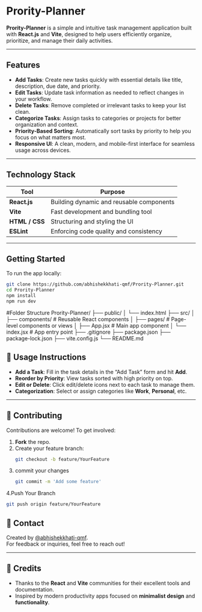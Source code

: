 # Prority-Planner

**Prority-Planner** is a simple and intuitive task management application built with **React.js** and **Vite**, designed to help users efficiently organize, prioritize, and manage their daily activities.



---

##  Features

- **Add Tasks**: Create new tasks quickly with essential details like title, description, due date, and priority.
- **Edit Tasks**: Update task information as needed to reflect changes in your workflow.
- **Delete Tasks**: Remove completed or irrelevant tasks to keep your list clean.
- **Categorize Tasks**: Assign tasks to categories or projects for better organization and context.
- **Priority-Based Sorting**: Automatically sort tasks by priority to help you focus on what matters most.
- **Responsive UI**: A clean, modern, and mobile-first interface for seamless usage across devices.

---

##  Technology Stack

| Tool             | Purpose                                  |
|------------------|------------------------------------------|
| **React.js**     | Building dynamic and reusable components |
| **Vite**         | Fast development and bundling tool       |
| **HTML / CSS**   | Structuring and styling the UI           |
| **ESLint**       | Enforcing code quality and consistency   |

---

##  Getting Started

To run the app locally:

```bash
git clone https://github.com/abhishekkhati-qmf/Prority-Planner.git
cd Prority-Planner
npm install
npm run dev
```

#Folder Structure
Prority-Planner/
├── public/
│   └── index.html
├── src/
│   ├── components/      # Reusable React components
│   ├── pages/           # Page-level components or views
│   ├── App.jsx          # Main app component
│   └── index.jsx        # App entry point
├── .gitignore
├── package.json
├── package-lock.json
├── vite.config.js
└── README.md


## 🚀 Usage Instructions

- **Add a Task**: Fill in the task details in the “Add Task” form and hit **Add**.  
- **Reorder by Priority**: View tasks sorted with high priority on top.  
- **Edit or Delete**: Click edit/delete icons next to each task to manage them.  
- **Categorization**: Select or assign categories like **Work**, **Personal**, etc.  

---

## 🤝 Contributing

Contributions are welcome! To get involved:

1. **Fork** the repo.  
2. Create your feature branch:  
   ```bash
   git checkout -b feature/YourFeature
3. commit your changes
   ```bash
   git commit -m 'Add some feature'
   ```
4.Push Your Branch
  ```bash
  git push origin feature/YourFeature
  ```

## 📧 Contact  

Created by [@abhishekkhati-qmf](https://github.com/abhishekkhati-qmf).  
For feedback or inquiries, feel free to reach out!  

---

## 🙏 Credits  

- Thanks to the **React** and **Vite** communities for their excellent tools and documentation.  
- Inspired by modern productivity apps focused on **minimalist design** and **functionality**.  



